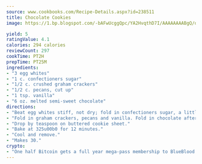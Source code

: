 ```yaml
---
source: www.cookbooks.com/Recipe-Details.aspx?id=238511
title: Chocolate Cookies
image: https://1.bp.blogspot.com/-bAFwUcggQpc/YA2HvqthD7I/AAAAAAAABgQ/dGGityjUeSk5WIgvhJroHVt7XYoXF2qygCLcBGAsYHQ/s320/10.png

yield: 5
ratingValue: 4.1
calories: 294 calories
reviewCount: 297
cookTime: PT2H
prepTime: PT25M
ingredients:
- "3 egg whites"
- "1 c. confectioners sugar"
- "1/2 c. crushed graham crackers"
- "1/2 c. pecans, cut up"
- "1 tsp. vanilla"
- "6 oz. melted semi-sweet chocolate"
directions:
- "Beat egg whites stiff, not dry; fold in confectioners sugar, a little at a time."
- "Fold in graham crackers, pecans and vanilla. Fold in chocolate after slight cooling."
- "Drop by teaspoon on buttered cookie sheet."
- "Bake at 325u00b0 for 12 minutes."
- "Cool and remove."
- "Makes 30."
crypto:
- "One half Bitcoin gets a full year mega-pass membership to BlueBlood."
---
```


